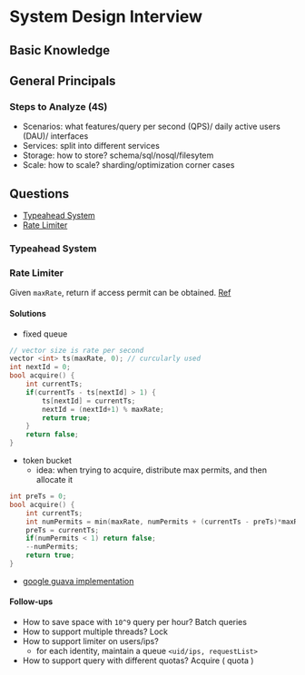 # System Design Interview

## Basic Knowledge
## General Principals
### Steps to Analyze (4S)
- Scenarios: what features/query per second (QPS)/ daily active users (DAU)/ interfaces
- Services: split into different services
- Storage: how to store? schema/sql/nosql/filesytem
- Scale: how to scale? sharding/optimization corner cases

## Questions
- [Typeahead System](#typeahead-system)
- [Rate Limiter](#rate-limiter)

### Typeahead System

### Rate Limiter
Given `maxRate`, return if access permit can be obtained. [Ref](http://systemdesigns.blogspot.com/2015/12/rate-limiter.html)
#### Solutions
- fixed queue
```cpp
// vector size is rate per second
vector <int> ts(maxRate, 0); // curcularly used
int nextId = 0;
bool acquire() {
    int currentTs;
    if(currentTs - ts[nextId] > 1) {
        ts[nextId] = currentTs;
        nextId = (nextId+1) % maxRate;
        return true;
    }
    return false;
}
```
- token bucket
    - idea: when trying to acquire, distribute max permits, and then allocate it
```cpp
int preTs = 0;
bool acquire() {
    int currentTs;
    int numPermits = min(maxRate, numPermits + (currentTs - preTs)*maxRate);
    preTs = currentTs;
    if(numPermits < 1) return false;
    --numPermits;
    return true;
}
```

- [google guava implementation](https://github.com/google/guava/blob/master/guava/src/com/google/common/util/concurrent/RateLimiter.java)

#### Follow-ups
- How to save space with `10^9` query per hour?      Batch queries
- How to support multiple threads?      Lock
- How to support limiter on users/ips?
    - for each identity, maintain a queue `<uid/ips, requestList>`
- How to support query with different quotas?      Acquire ( quota )
